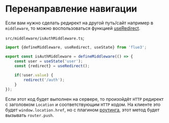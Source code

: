 # Перенаправление навигации

Если вам нужно сделать редирект на другой путь/сайт например в `middleware`, то можно воспользоваться функцией [useRedirect](/api/composables#useredirect).

`src/middleware/isAuthMiddleware.ts`;
```typescript
import {defineMiddleware, useRedirect, useState} from 'flue3';

export const isAuthMiddleware = defineMiddleware(() => {
    const user = useState('user');
    const {redirect} = useRedirect();
    
    if(!user.value) {
        redirect('/auth');
    }
});
```

Если этот код будет выполнен на сервере, то произойдёт `HTTP` редирект с заголовком `Location` и соответствующим `HTTP` кодом. На клиенте это будет `window.location.href`, но с плагином [роутинга](/guide/routing), этот метод будет вызывать `router.push`.

